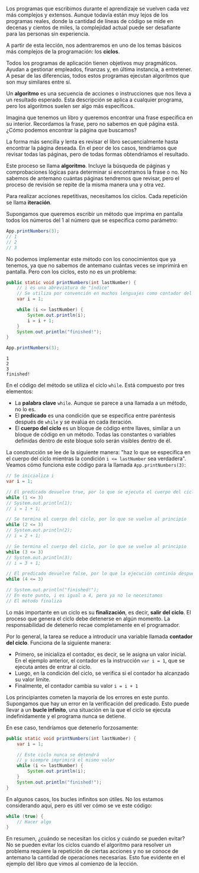Los programas que escribimos durante el aprendizaje se vuelven cada vez más complejos y extensos. Aunque todavía están muy lejos de los programas reales, donde la cantidad de líneas de código se mide en decenas y cientos de miles, la complejidad actual puede ser desafiante para las personas sin experiencia.

A partir de esta lección, nos adentraremos en uno de los temas básicos más complejos de la programación: los **ciclos**.

Todos los programas de aplicación tienen objetivos muy pragmáticos. Ayudan a gestionar empleados, finanzas y, en última instancia, a entretener. A pesar de las diferencias, todos estos programas ejecutan algoritmos que son muy similares entre sí.

Un **algoritmo** es una secuencia de acciones o instrucciones que nos lleva a un resultado esperado. Esta descripción se aplica a cualquier programa, pero los algoritmos suelen ser algo más específicos.

Imagina que tenemos un libro y queremos encontrar una frase específica en su interior. Recordamos la frase, pero no sabemos en qué página está. ¿Cómo podemos encontrar la página que buscamos?

La forma más sencilla y lenta es revisar el libro secuencialmente hasta encontrar la página deseada. En el peor de los casos, tendríamos que revisar todas las páginas, pero de todas formas obtendríamos el resultado.

Este proceso se llama **algoritmo**. Incluye la búsqueda de páginas y comprobaciones lógicas para determinar si encontramos la frase o no. No sabemos de antemano cuántas páginas tendremos que revisar, pero el proceso de revisión se repite de la misma manera una y otra vez.

Para realizar acciones repetitivas, necesitamos los ciclos. Cada repetición se llama **iteración**.

Supongamos que queremos escribir un método que imprima en pantalla todos los números del 1 al número que se especifica como parámetro:

```java
App.printNumbers(3);
// 1
// 2
// 3
```

No podemos implementar este método con los conocimientos que ya tenemos, ya que no sabemos de antemano cuántas veces se imprimirá en pantalla. Pero con los ciclos, esto no es un problema:

```java
public static void printNumbers(int lastNumber) {
    // i es una abreviatura de "índice"
    // Se utiliza por convención en muchos lenguajes como contador del ciclo
    var i = 1;

    while (i <= lastNumber) {
        System.out.println(i);
        i = i + 1;
    }
    System.out.println("finished!");
}

App.printNumbers(3);
```

```text
1
2
3
finished!
```

En el código del método se utiliza el ciclo `while`. Está compuesto por tres elementos:

* La **palabra clave** `while`. Aunque se parece a una llamada a un método, no lo es.
* El **predicado** es una condición que se especifica entre paréntesis después de `while` y se evalúa en cada iteración.
* El **cuerpo del ciclo** es un bloque de código entre llaves, similar a un bloque de código en un método. Todas las constantes o variables definidas dentro de este bloque solo serán visibles dentro de él.

La construcción se lee de la siguiente manera: "haz lo que se especifica en el cuerpo del ciclo mientras la condición `i <= lastNumber` sea verdadera". Veamos cómo funciona este código para la llamada `App.printNumbers(3)`:

```java
// Se inicializa i
var i = 1;

// El predicado devuelve true, por lo que se ejecuta el cuerpo del ciclo
while (1 <= 3)
// System.out.println(1);
// i = 1 + 1;

// Se termina el cuerpo del ciclo, por lo que se vuelve al principio
while (2 <= 3)
// System.out.println(2);
// i = 2 + 1;

// Se termina el cuerpo del ciclo, por lo que se vuelve al principio
while (3 <= 3)
// System.out.println(3);
// i = 3 + 1;

// El predicado devuelve false, por lo que la ejecución continúa después del ciclo
while (4 <= 3)

// System.out.println("finished!");
// En este punto, i es igual a 4, pero ya no lo necesitamos
// El método finaliza
```

Lo más importante en un ciclo es su **finalización**, es decir, **salir del ciclo**. El proceso que genera el ciclo debe detenerse en algún momento. La responsabilidad de detenerlo recae completamente en el programador.

Por lo general, la tarea se reduce a introducir una variable llamada **contador del ciclo**. Funciona de la siguiente manera:

* Primero, se inicializa el contador, es decir, se le asigna un valor inicial. En el ejemplo anterior, el contador es la instrucción `var i = 1`, que se ejecuta antes de entrar al ciclo.
* Luego, en la condición del ciclo, se verifica si el contador ha alcanzado su valor límite.
* Finalmente, el contador cambia su valor `i = i + 1`

Los principiantes cometen la mayoría de los errores en este punto. Supongamos que hay un error en la verificación del predicado. Esto puede llevar a un **bucle infinito**, una situación en la que el ciclo se ejecuta indefinidamente y el programa nunca se detiene.

En ese caso, tendríamos que detenerlo forzosamente:

```java
public static void printNumbers(int lastNumber) {
    var i = 1;

    // Este ciclo nunca se detendrá
    // y siempre imprimirá el mismo valor
    while (i <= lastNumber) {
        System.out.println(i);
    }
    System.out.println("finished!");
}
```

En algunos casos, los bucles infinitos son útiles. No los estamos considerando aquí, pero es útil ver cómo se ve este código:

```java
while (true) {
    // Hacer algo
}
```

En resumen, ¿cuándo se necesitan los ciclos y cuándo se pueden evitar? No se pueden evitar los ciclos cuando el algoritmo para resolver un problema requiere la repetición de ciertas acciones y no se conoce de antemano la cantidad de operaciones necesarias. Esto fue evidente en el ejemplo del libro que vimos al comienzo de la lección.
